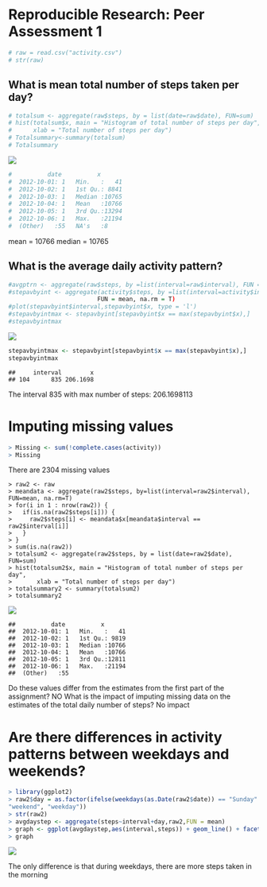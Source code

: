 # Reproducible Research: Peer Assessment 1


```r
# raw = read.csv("activity.csv")
# str(raw)
```

## What is mean total number of steps taken per day? #

```r
# totalsum <- aggregate(raw$steps, by = list(date=raw$date), FUN=sum)
# hist(totalsum$x, main = "Histogram of total number of steps per day",
#      xlab = "Total number of steps per day")
# Totalsummary<-summary(totalsum)
# Totalsummary
```

![](plots/plot_1.png)<!-- -->

```r
#          date          x        
#  2012-10-01: 1   Min.   :   41  
#  2012-10-02: 1   1st Qu.: 8841  
#  2012-10-03: 1   Median :10765  
#  2012-10-04: 1   Mean   :10766  
#  2012-10-05: 1   3rd Qu.:13294  
#  2012-10-06: 1   Max.   :21194  
#  (Other)   :55   NA's   :8
```      
mean = 10766
median = 10765

## What is the average daily activity pattern?

```r
#avgptrn <- aggregate(raw$steps, by =list(interval=raw$interval), FUN = mean, na.rm = T)
#stepavbyint <- aggregate(activity$steps, by =list(interval=activity$interval), 
                         FUN = mean, na.rm = T)
#plot(stepavbyint$interval,stepavbyint$x, type = 'l')
#stepavbyintmax <- stepavbyint[stepavbyint$x == max(stepavbyint$x),]
#stepavbyintmax
```

![](PA1_template_files/figure-html/unnamed-chunk-3-1.png)<!-- -->

```r
stepavbyintmax <- stepavbyint[stepavbyint$x == max(stepavbyint$x),]
stepavbyintmax
```

```
##     interval        x
## 104      835 206.1698
```
The interval 835 with max number of steps: 206.1698113

# Imputing missing values #
```r
> Missing <- sum(!complete.cases(activity))
> Missing
```
There are 2304 missing values

```
> raw2 <- raw
> meandata <- aggregate(raw2$steps, by=list(interval=raw2$interval), FUN=mean, na.rm=T)
> for(i in 1 : nrow(raw2)) {
>   if(is.na(raw2$steps[i])) {
>     raw2$steps[i] <- meandata$x[meandata$interval == raw2$interval[i]]
>   }
> }
> sum(is.na(raw2))
> totalsum2 <- aggregate(raw2$steps, by = list(date=raw2$date), FUN=sum)
> hist(totalsum2$x, main = "Histogram of total number of steps per day",
>       xlab = "Total number of steps per day")
> totalsummary2 <- summary(totalsum2)
> totalsummary2
```
![](PA1_template_files/figure-html/unnamed-chunk-5-1.png)<!-- -->

```
##          date          x        
##  2012-10-01: 1   Min.   :   41  
##  2012-10-02: 1   1st Qu.: 9819  
##  2012-10-03: 1   Median :10766  
##  2012-10-04: 1   Mean   :10766  
##  2012-10-05: 1   3rd Qu.:12811  
##  2012-10-06: 1   Max.   :21194  
##  (Other)   :55
```
Do these values differ from the estimates from the first part of the assignment? NO
What is the impact of imputing missing data on the estimates of the total daily number of steps? No impact

# Are there differences in activity patterns between weekdays and weekends? #
```r
> library(ggplot2)
> raw2$day = as.factor(ifelse(weekdays(as.Date(raw2$date)) == "Sunday" | weekdays(as.Date(raw2$date)) == "Saturday",
"weekend", "weekday"))
> str(raw2)
> avgdaystep <- aggregate(steps~interval+day,raw2,FUN = mean)
> graph <- ggplot(avgdaystep,aes(interval,steps)) + geom_line() + facet_wrap(~day,ncol=1)
> graph
```

![](PA1_template_files/figure-html/unnamed-chunk-6-1.png)<!-- -->


The only difference is that during weekdays, there are more steps taken in the morning
